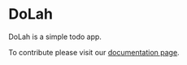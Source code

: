 # DoLah

DoLah is a simple todo app.

To contribute please visit our [documentation page](https://cs2103aug2015-w11-2c.github.io/docs/).
